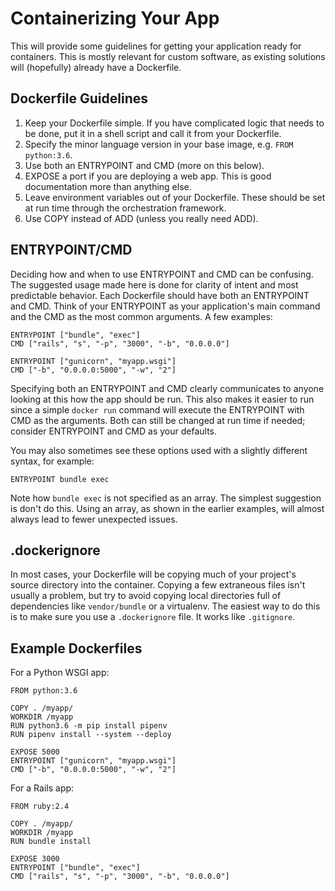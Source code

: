# Containerizing Your App

This will provide some guidelines for getting your application ready for containers. This is mostly relevant for custom software, as existing solutions will (hopefully) already have a Dockerfile.

## Dockerfile Guidelines

1. Keep your Dockerfile simple. If you have complicated logic that needs to be done, put it in a shell script and call it from your Dockerfile.
2. Specify the minor language version in your base image, e.g. `FROM python:3.6`.
3. Use both an ENTRYPOINT and CMD (more on this below).
4. EXPOSE a port if you are deploying a web app. This is good documentation more than anything else.
5. Leave environment variables out of your Dockerfile. These should be set at run time through the orchestration framework.
6. Use COPY instead of ADD (unless you really need ADD).

## ENTRYPOINT/CMD

Deciding how and when to use ENTRYPOINT and CMD can be confusing. The suggested usage made here is done for clarity of intent and most predictable behavior. Each Dockerfile should have both an ENTRYPOINT and CMD. Think of your ENTRYPOINT as your application's main command and the CMD as the most common arguments. A few examples:

```
ENTRYPOINT ["bundle", "exec"]
CMD ["rails", "s", "-p", "3000", "-b", "0.0.0.0"]
```

```
ENTRYPOINT ["gunicorn", "myapp.wsgi"]
CMD ["-b", "0.0.0.0:5000", "-w", "2"]
```

Specifying both an ENTRYPOINT and CMD clearly communicates to anyone looking at this how the app should be run. This also makes it easier to run since a simple `docker run` command will execute the ENTRYPOINT with CMD as the arguments. Both can still be changed at run time if needed; consider ENTRYPOINT and CMD as your defaults.

You may also sometimes see these options used with a slightly different syntax, for example:

```
ENTRYPOINT bundle exec
```

Note how `bundle exec` is not specified as an array. The simplest suggestion is don't do this. Using an array, as shown in the earlier examples, will almost always lead to fewer unexpected issues.

## .dockerignore

In most cases, your Dockerfile will be copying much of your project's source directory into the container. Copying a few extraneous files isn't usually a problem, but try to avoid copying local directories full of dependencies like `vendor/bundle` or a virtualenv. The easiest way to do this is to make sure you use a `.dockerignore` file. It works like `.gitignore`.

## Example Dockerfiles

For a Python WSGI app:

```
FROM python:3.6

COPY . /myapp/
WORKDIR /myapp
RUN python3.6 -m pip install pipenv
RUN pipenv install --system --deploy

EXPOSE 5000
ENTRYPOINT ["gunicorn", "myapp.wsgi"]
CMD ["-b", "0.0.0.0:5000", "-w", "2"]
```

For a Rails app:

```
FROM ruby:2.4

COPY . /myapp/
WORKDIR /myapp
RUN bundle install

EXPOSE 3000
ENTRYPOINT ["bundle", "exec"]
CMD ["rails", "s", "-p", "3000", "-b", "0.0.0.0"]
```
